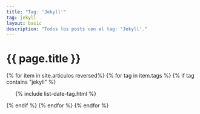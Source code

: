 ```yaml
---
title: "Tag: 'Jekyll'"
tag: jekyll
layout: basic
description: "Todos los posts con el tag: 'Jekyll'."
---
```


<h1>{{ page.title }}</h1>

{% for item in site.articulos reversed%}
{% for tag in item.tags %}
{% if tag contains "jekyll" %}
<ul>
    {% include list-date-tag.html %}
</ul>
{% endif %}
{% endfor %}
{% endfor %}
